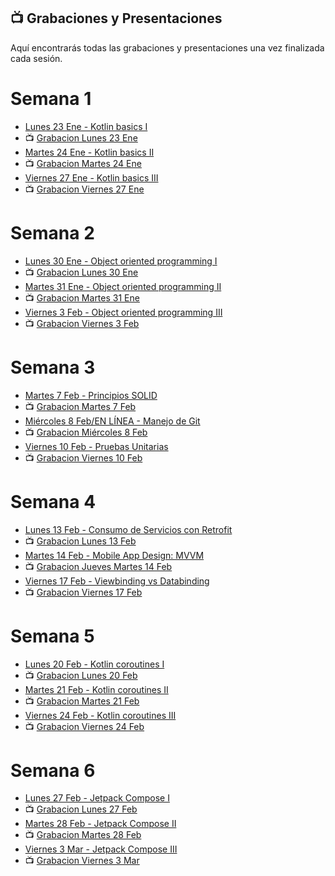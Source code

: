 ## 📺 Grabaciones y Presentaciones
Aquí encontrarás todas las grabaciones y presentaciones una vez finalizada cada sesión.

# Semana 1
- [Lunes 23 Ene - Kotlin basics I](https://drive.google.com/file/d/1J2K0kyHHvHGCJwZ71TiNBkDlGxubSQNJ/view?usp=sharing)
- 📺 [Grabacion Lunes 23 Ene](https://drive.google.com/file/d/16bF4-U9OKSekXuRIv-oSQhUJx35zfes-/view?usp=sharing)
- [Martes 24 Ene - Kotlin basics II](https://drive.google.com/file/d/1h7luLrWn_bcqmzTTthPa91qfcz3Qzxl9/view?usp=sharing)
- 📺 [Grabacion Martes 24 Ene](https://drive.google.com/file/d/1X_kGjzUNQDQ4cjbCzc3vjqpNdbfdSAfJ/view?usp=sharing)
- [Viernes 27 Ene - Kotlin basics III](https://drive.google.com/file/d/1AbeGLIZeRZ9m4R_WQhOdONhgqOt65R2O/view?usp=sharing)
- 📺 [Grabacion Viernes 27 Ene](https://drive.google.com/file/d/1Rv0Tv9GtcMpo9zd_8l-T2y8GGrQWLVym/view?usp=sharing)

# Semana 2
- [Lunes 30 Ene - Object oriented programming I](https://drive.google.com/file/d/1wZA-hdZ0oazr25JECEe1EH4LQ6HNrhEb/view?usp=sharing)
- 📺 [Grabacion Lunes 30 Ene](https://drive.google.com/file/d/1jjoRBn3Xc2OQ7aDP-Xtr0VzAfbZIilqc/view?usp=sharing)
- [Martes 31 Ene - Object oriented programming II](https://drive.google.com/file/d/1JQGh6XPTWMfaubgkL6uoHSgrXYVc9ouv/view?usp=sharing)
- 📺 [Grabacion Martes 31 Ene](https://drive.google.com/file/d/1Ucfb-68Qr6pV1GeNLQwZmQ5KqbB6fEAn/view?usp=sharing)
- [Viernes 3 Feb - Object oriented programming III](https://drive.google.com/file/d/1MEZX21c74xgomd6oXP6SsRJ8-iGGdK44/view?usp=sharing)
- 📺 [Grabacion Viernes 3 Feb]()

# Semana 3
- [Martes 7 Feb - Principios SOLID](https://drive.google.com/file/d/1b0LEeStkhBPnlxk0v_5kHOGAK4SxkTaw/view?usp=share_link)
- 📺 [Grabacion Martes 7 Feb]()
- [Miércoles 8 Feb/EN LÍNEA - Manejo de Git](https://drive.google.com/file/d/1lbjS3UsCHd0AJjWyRAM8578OGpQxDrL-/view?usp=sharing)
- 📺 [Grabacion Miércoles 8 Feb]()
- [Viernes 10 Feb - Pruebas Unitarias](https://drive.google.com/file/d/18o4XEXtb4J5E351GlHn-hg5CcrBQdDMC/view?usp=sharing)
- 📺 [Grabacion Viernes 10 Feb]()

# Semana 4
- [Lunes 13 Feb - Consumo de Servicios con Retrofit]()
- 📺 [Grabacion Lunes 13 Feb]()
- [Martes 14 Feb - Mobile App Design: MVVM]()
- 📺 [Grabacion Jueves Martes 14 Feb]()
- [Viernes 17 Feb - Viewbinding vs Databinding]()
- 📺 [Grabacion Viernes 17 Feb]()

# Semana 5
- [Lunes 20 Feb - Kotlin coroutines I]()
- 📺 [Grabacion Lunes 20 Feb]()
- [Martes 21 Feb - Kotlin coroutines II]()
- 📺 [Grabacion Martes 21 Feb]()
- [Viernes 24 Feb - Kotlin coroutines III]()
- 📺 [Grabacion Viernes 24 Feb]()

# Semana 6
- [Lunes 27 Feb - Jetpack Compose I]()
- 📺 [Grabacion Lunes 27 Feb ]()
- [Martes 28 Feb - Jetpack Compose II]()
- 📺 [Grabacion Martes 28 Feb]()
- [Viernes 3 Mar - Jetpack Compose III]()
- 📺 [Grabacion Viernes 3 Mar]()
